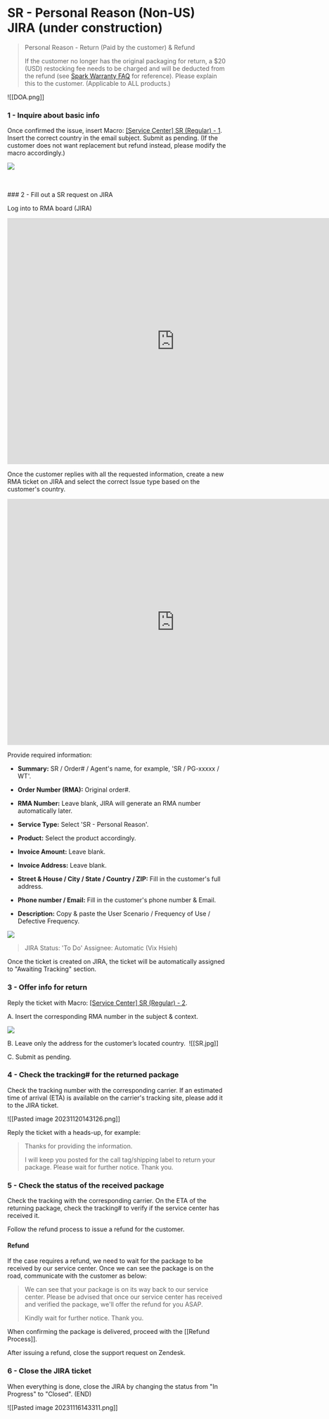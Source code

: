 # SR - Personal Reason (Non-US) JIRA (under construction)

> Personal Reason - Return (Paid by the customer) & Refund
> 
> If the customer no longer has the original packaging for return, a $20 (USD) restocking fee needs to be charged and will be deducted from the refund (see [Spark Warranty FAQ](https://help.positivegrid.com/hc/en-us/articles/360060273211-Spark-Warranty-FAQ) for reference). Please explain this to the customer. (Applicable to ALL products.)


![[DOA.png]]


### 1 - Inquire about basic info
Once confirmed the issue, insert Macro:  <u>[Service Center] SR (Regular) - 1</u>. Insert the correct country in the email subject. Submit as pending. (If the customer does not want replacement but refund instead, please modify the macro accordingly.)
   
![](https://lh6.googleusercontent.com/VWCN-i96sVs83WirSHbHUjLjE6IOMz_tEljtrtdN49Ku8VgFigOz_cE275qTC8_QTIU9UGzaP7dcyckopW74_JvDJBtfRRslCj1bil2P88Nod7buknQFs2nb2X5TB6VDXC0yx4HM3fVDeKj77K7VTp5_n4rGYeEgkfydUqVHygX-yywoKsjY20Ci_z1w)

<br>
<br>
### 2 - Fill out a SR request on JIRA

Log into to RMA board (JIRA)

<iframe src="https://docs.google.com/presentation/d/e/2PACX-1vTJYyJaL00w9dJob_94CCS6jpHLrX6yDo7k1t2FjN_tHWuUxkFEVRRSzMDgvkg5Ejb1ya-ErAKwr-Hm/embed?start=false&loop=false" frameborder="0" width="760" height="560" allowfullscreen="true" mozallowfullscreen="true" webkitallowfullscreen="true"></iframe>

Once the customer replies with all the requested information, create a new RMA ticket on JIRA and select the correct Issue type based on the customer's country.

<iframe src="https://docs.google.com/presentation/d/e/2PACX-1vQvWZOSwZuJOcDUpmXQztHzGQv4YNVcNgYMCTEt5EFmEjXym_lbUMdePc9BR7AzVPC_NL2ZaBTg0wqL/embed?start=false&loop=false" frameborder="0" width="760" height="560" allowfullscreen="true" mozallowfullscreen="true" webkitallowfullscreen="true"></iframe>

Provide required information:

-  **Summary:** SR / Order# / Agent's name, for example, 'SR / PG-xxxxx / WT'.

-  **Order Number (RMA):** Original order#.

-  **RMA Number:** Leave blank, JIRA will generate an RMA number automatically later.

-  **Service Type:** Select 'SR - Personal Reason'.

-  **Product:** Select the product accordingly.

-  **Invoice Amount:** Leave blank.

-  **Invoice Address:** Leave blank.

-  **Street & House / City / State / Country / ZIP:** Fill in the customer's full address.

-  **Phone number / Email:** Fill in the customer's phone number & Email.

-  **Description:** Copy & paste the User Scenario / Frequency of Use / Defective Frequency.

![](https://lh6.googleusercontent.com/EAamxZ1yeMdxamyiDcaYoAPlFajXdWvGS-nQRkYgw-Z_6UeDMm8pbuQdKlKz5m0ChN8Cx8ZXu1jEfxA4X6Hhyxnun4jTPbyQwhn3yE04ZLP4ndwsHvnLK4Lr9zev145jlL6oclvqWIdxX095VpBeq9pwhZQCVuGiKR9QFcSkdBRc6I3x6R1TuCSqJXiG)

>JIRA Status: 'To Do' 
>Assignee: Automatic (Vix Hsieh)

Once the ticket is created on JIRA, the ticket will be automatically assigned to "Awaiting Tracking" section.

### 3 - Offer info for return
Reply the ticket with Macro: <u>[Service Center] SR (Regular) - 2</u>.

A. Insert the corresponding RMA number in the subject & context. 

![](https://lh3.googleusercontent.com/RX4JW2MkM0d3daOB8j3Wqsqrl1Gv8gN5NgDmdOPMxoVpc2y_uiBf_2Kqq6w_9Fp0XVh60LNc6EXyYSaRloHn3asoyQ0dGj4V7jzMinSZ8aqGRoyax2bjjIEZdtsNQs5X984FfTlavbegvX_eaaRZvR7CA9ugHq9BmoBzxrOe86uUjxvtjNGisc3aQNNx)

B. Leave only the address for the customer’s located country. 
![[SR.jpg]]

C. Submit as pending.

### 4 - Check the tracking# for the returned package 
Check the tracking number with the corresponding carrier. If an estimated time of arrival (ETA) is available on the carrier's tracking site, please add it to the JIRA ticket.

![[Pasted image 20231120143126.png]]
   
Reply the ticket with a heads-up, for example:
   
> Thanks for providing the information. 
> 
> I will keep you posted for the call tag/shipping label to return your package. Please wait for further notice. Thank you.

### 5 - Check the status of the received package
Check the tracking with the corresponding carrier. On the ETA of the returning package, check the tracking# to verify if the service center has received it.  

Follow the refund process to issue a refund for the customer.

#### Refund
If the case requires a refund, we need to wait for the package to be received by our service center. Once we can see the package is on the road, communicate with the customer as below:

> We can see that your package is on its way back to our service center. Please be advised that once our service center has received and verified the package, we'll offer the refund for you ASAP.
> 
> Kindly wait for further notice. Thank you.

When confirming the package is delivered, proceed with the [[Refund Process]].

After issuing a refund, close the support request on Zendesk.

### 6 - Close the JIRA ticket
When everything is done, close the JIRA by changing the status from "In Progress" to "Closed". (END)

![[Pasted image 20231116143311.png]]
